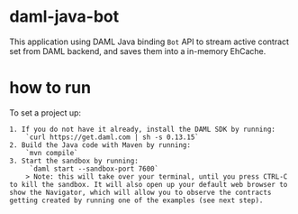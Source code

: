 # daml-java-bot

This application using DAML Java binding `Bot` API to stream active contract set from DAML backend, and saves them into a in-memory EhCache.

# how to run 

To set a project up:

    1. If you do not have it already, install the DAML SDK by running:
        `curl https://get.daml.com | sh -s 0.13.15`
    2. Build the Java code with Maven by running:
        `mvn compile`
    3. Start the sandbox by running:
         `daml start --sandbox-port 7600`
        > Note: this will take over your terminal, until you press CTRL-C to kill the sandbox. It will also open up your default web browser to show the Navigator, which will allow you to observe the contracts getting created by running one of the examples (see next step).